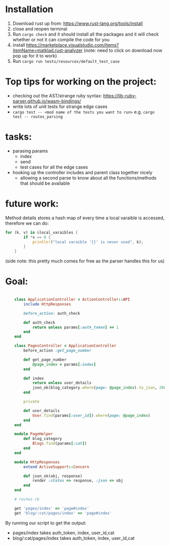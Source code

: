 # Installation

1. Download rust up from: https://www.rust-lang.org/tools/install
2. close and reopen terminal 
3. Run `cargo check` and it should install all the packages and it will check whether or not it can compile the code for you
4. install https://marketplace.visualstudio.com/items?itemName=matklad.rust-analyzer (note: need to click on download now pop up for it to work)
5. Run `cargo run tests/resources/default_test_case` 

# Top tips for working on the project:
- checking out the AST/strange ruby syntax: https://lib-ruby-parser.github.io/wasm-bindings/
- write lots of unit tests for strange edge cases
- `cargo test -- <mod name of the tests you want to run>` e.g. `cargo test -- routes_parsing`
# tasks:
- parasing params
    - index
    - send 
    - test cases for all the edge cases
- hooking up the controller includes and parent class together nicely 
    - allowing a second parse to know about all the functions/methods that should be available

# future work:
Method details stores a hash map of every time a local varaible is accessed, therefore we can do:
```rust
for (k, v) in &local_varaibles {
        if *v == 0 {
            println!("local varaible '{}' is never used", k);
        }
    }
```
(side note: this pretty much comes for free as the parser handles this for us)

# Goal:

```ruby

    class ApplicationController < ActionController::API
        include HttpResponses

        before_action: auth_check

        def auth_check
            return unless params[:auth_token] == 1
        end
    end

    class PagesController < ApplicationController
        before_action :get_page_number

        def get_page_number
            @page_index = params[:index]
        end

        def index
            return unless user_details
            json_ok(blog_category.where(page: @page_index).to_json, 200)
        end

        private 

        def user_details
            User.find(params[:user_id]).where(page: @page_index)
        end
    end

    module PageHelper
        def blog_category
            Blogs.find(params[:cat])
        end
    end

    module HttpResponses
        extend ActiveSupport::Concern

        def json_ok(obj, response)
            render :status => response, :json => obj
        end
    end

    # routes.rb

    get 'pages/index' => 'page#index'
    get 'blog/:cat/pages/index' => 'page#index'
```

By running our script to get the output:
- pages/index takes auth_token, index, user_id,cat
- blog/:cat/pages/index takes auth_token, index, user_id,cat